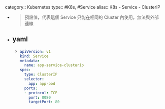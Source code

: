 category:: Kubernetes
type:: #K8s, #Service
alias:: K8s - Service - ClusterIP

- > 預設值，代表這個 Service 只能在相同的 Cluster 內使用，無法與外部連線
- ## yaml
	- ```yaml
	  apiVersion: v1
	  kind: Service
	  metadata:
	    name: app-service-clusterip
	  spec:
	    type: ClusterIP
	    selector:
	      app: app-pod
	    ports:
	    - protocol: TCP
	      port: 8080
	      targetPort: 80
	  ```